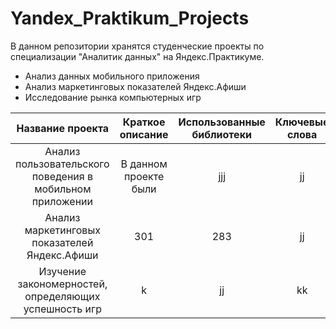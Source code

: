 # Yandex_Praktikum_Projects

В данном репозитории хранятся студенческие проекты по специализации "Аналитик данных" на Яндекс.Практикуме.

* Анализ данных мобильного приложения
* Анализ маркетинговых показателей Яндекс.Афиши
* Исследование рынка компьютерных игр

| Название проекта                                           |  Краткое описание          |  Использованные библиотеки  |  Ключевые слова  |
| :---:                                                      | :---:                      | :---:                       | :---:            |
| Анализ пользовательского поведения в мобильном приложении  | В данном проекте были      | jjj                         |    jj            |
| Анализ маркетинговых показателей Яндекс.Афиши              | 301                        | 283                         |    jj            |
| Изучение закономерностей, определяющих успешность игр      |       k                    |    jj                       |    kk            |
